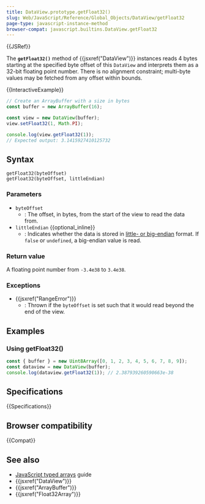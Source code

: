 ```yaml
---
title: DataView.prototype.getFloat32()
slug: Web/JavaScript/Reference/Global_Objects/DataView/getFloat32
page-type: javascript-instance-method
browser-compat: javascript.builtins.DataView.getFloat32
---
```


{{JSRef}}

The **`getFloat32()`** method of {{jsxref("DataView")}} instances reads 4 bytes starting at the specified byte offset of this `DataView` and interprets them as a 32-bit floating point number. There is no alignment constraint; multi-byte values may be fetched from any offset within bounds.

{{InteractiveExample}}

```js interactive-example
// Create an ArrayBuffer with a size in bytes
const buffer = new ArrayBuffer(16);

const view = new DataView(buffer);
view.setFloat32(1, Math.PI);

console.log(view.getFloat32(1));
// Expected output: 3.1415927410125732

```

## Syntax

```js-nolint
getFloat32(byteOffset)
getFloat32(byteOffset, littleEndian)
```

### Parameters

- `byteOffset`
  - : The offset, in bytes, from the start of the view to read the data from.
- `littleEndian` {{optional_inline}}
  - : Indicates whether the data is stored in [little- or big-endian](/en-US/docs/Glossary/Endianness) format. If `false` or `undefined`, a big-endian value is read.

### Return value

A floating point number from `-3.4e38` to `3.4e38`.

### Exceptions

- {{jsxref("RangeError")}}
  - : Thrown if the `byteOffset` is set such that it would read beyond the end of the view.

## Examples

### Using getFloat32()

```js
const { buffer } = new Uint8Array([0, 1, 2, 3, 4, 5, 6, 7, 8, 9]);
const dataview = new DataView(buffer);
console.log(dataview.getFloat32(1)); // 2.387939260590663e-38
```

## Specifications

{{Specifications}}

## Browser compatibility

{{Compat}}

## See also

- [JavaScript typed arrays](/en-US/docs/Web/JavaScript/Guide/Typed_arrays) guide
- {{jsxref("DataView")}}
- {{jsxref("ArrayBuffer")}}
- {{jsxref("Float32Array")}}

